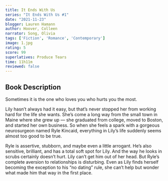 ```yaml
---
title: It Ends With Us
series: "It Ends With Us #1"
date: "2021-11-23"
blogger: Lauren Hamann
author: Hoover, Colleen
narrator: Song, Olivia
tags: ['Fiction', 'Romance', 'Contemporary']
image: 1.jpg
rating: 5
score: 99
superlatives: Produce Tears
time: 11h11m
reviewed: false
---
```



## Book Description

Sometimes it is the one who loves you who hurts you the most.

Lily hasn’t always had it easy, but that’s never stopped her from working hard for the life she wants. She’s come a long way from the small town in Maine where she grew up — she graduated from college, moved to Boston, and started her own business. So when she feels a spark with a gorgeous neurosurgeon named Ryle Kincaid, everything in Lily’s life suddenly seems almost too good to be true.

Ryle is assertive, stubborn, and maybe even a little arrogant. He’s also sensitive, brilliant, and has a total soft spot for Lily. And the way he looks in scrubs certainly doesn’t hurt. Lily can’t get him out of her head. But Ryle’s complete aversion to relationships is disturbing. Even as Lily finds herself becoming the exception to his “no dating” rule, she can’t help but wonder what made him that way in the first place.